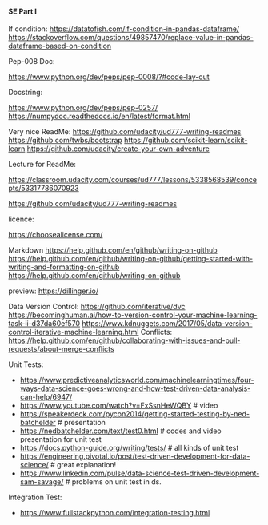 #### SE Part I


If condition: 
https://datatofish.com/if-condition-in-pandas-dataframe/
https://stackoverflow.com/questions/49857470/replace-value-in-pandas-dataframe-based-on-condition

Pep-008 Doc:

https://www.python.org/dev/peps/pep-0008/?#code-lay-out

Docstring: 

https://www.python.org/dev/peps/pep-0257/
https://numpydoc.readthedocs.io/en/latest/format.html

Very nice ReadMe: 
https://github.com/udacity/ud777-writing-readmes
https://github.com/twbs/bootstrap
https://github.com/scikit-learn/scikit-learn
https://github.com/udacity/create-your-own-adventure

Lecture for ReadMe: 

https://classroom.udacity.com/courses/ud777/lessons/5338568539/concepts/53317786070923

https://github.com/udacity/ud777-writing-readmes

licence:

https://choosealicense.com/


Markdown
https://help.github.com/en/github/writing-on-github
https://help.github.com/en/github/writing-on-github/getting-started-with-writing-and-formatting-on-github
https://help.github.com/en/github/writing-on-github

preview: https://dillinger.io/


Data Version Control:
https://github.com/iterative/dvc
https://becominghuman.ai/how-to-version-control-your-machine-learning-task-ii-d37da60ef570
https://www.kdnuggets.com/2017/05/data-version-control-iterative-machine-learning.html
Conflicts: https://help.github.com/en/github/collaborating-with-issues-and-pull-requests/about-merge-conflicts

Unit Tests:
- https://www.predictiveanalyticsworld.com/machinelearningtimes/four-ways-data-science-goes-wrong-and-how-test-driven-data-analysis-can-help/6947/
- https://www.youtube.com/watch?v=FxSsnHeWQBY # video 
- https://speakerdeck.com/pycon2014/getting-started-testing-by-ned-batchelder # presentation 
- https://nedbatchelder.com/text/test0.html  # codes and video presentation for unit test 
- https://docs.python-guide.org/writing/tests/ # all kinds of unit test
- https://engineering.pivotal.io/post/test-driven-development-for-data-science/ # great explanation!
- https://www.linkedin.com/pulse/data-science-test-driven-development-sam-savage/ # problems on unit test in ds.

Integration Test:
- https://www.fullstackpython.com/integration-testing.html
